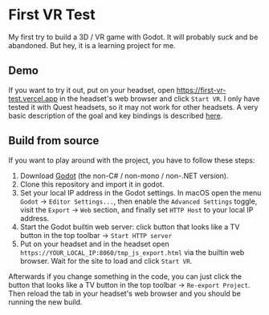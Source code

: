 # First VR Test

My first try to build a 3D / VR game with Godot.
It will probably suck and be abandoned.
But hey, it is a learning project for me.

## Demo

If you want to try it out, put on your headset, open <https://first-vr-test.vercel.app> in the headset's web browser and click `Start VR`.
I only have tested it with Quest headsets, so it may not work for other headsets.
A very basic description of the goal and key bindings is described [here](taiko_vr/tutorial.md).

## Build from source

If you want to play around with the project, you have to follow these steps:

1. Download [Godot](https://godotengine.org/download/) (the non-C# / non-mono / non-.NET version).
2. Clone this repository and import it in godot.
3. Set your local IP address in the Godot settings.
    In macOS open the menu `Godot` -> `Editor Settings...`, then enable the `Advanced Settings` toggle, visit the `Export` -> `Web` section, and finally set `HTTP Host` to your local IP address.
4. Start the Godot builtin web server: click button that looks like a TV button in the top toolbar -> `Start HTTP server`
5. Put on your headset and in the headset open `https://YOUR_LOCAL_IP:8060/tmp_js_export.html` via the builtin web browser.
    Wait for the site to load and click `Start VR`.

Afterwards if you change something in the code, you can just click the button that looks like a TV button in the top toolbar -> `Re-export Project`.
Then reload the tab in your headset's web browser and you should be running the new build.
